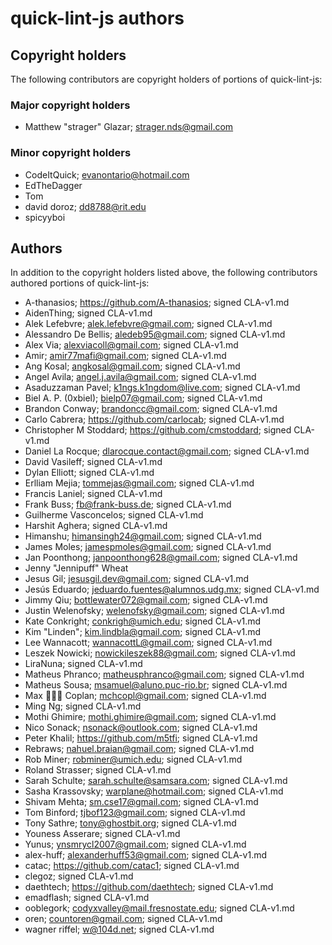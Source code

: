 # quick-lint-js authors

## Copyright holders

The following contributors are copyright holders of portions of quick-lint-js:

### Major copyright holders

* Matthew "strager" Glazar; strager.nds@gmail.com

### Minor copyright holders

* CodeItQuick; evanontario@hotmail.com
* EdTheDagger
* Tom
* david doroz; dd8788@rit.edu
* spicyyboi

## Authors

In addition to the copyright holders listed above, the following contributors
authored portions of quick-lint-js:

* A-thanasios; https://github.com/A-thanasios; signed CLA-v1.md
* AidenThing; signed CLA-v1.md
* Alek Lefebvre; alek.lefebvre@gmail.com; signed CLA-v1.md
* Alessandro De Bellis; aledeb95@gmail.com; signed CLA-v1.md
* Alex Via; alexviacoll@gmail.com; signed CLA-v1.md
* Amir; amir77mafi@gmail.com; signed CLA-v1.md
* Ang Kosal; angkosal@gmail.com; signed CLA-v1.md
* Angel Avila; angel.j.avila@gmail.com; signed CLA-v1.md
* Asaduzzaman Pavel; k1ngs.k1ngdom@live.com; signed CLA-v1.md
* Biel A. P. (0xbiel); bielp07@gmail.com; signed CLA-v1.md
* Brandon Conway; brandoncc@gmail.com; signed CLA-v1.md
* Carlo Cabrera; https://github.com/carlocab; signed CLA-v1.md
* Christopher M Stoddard; https://github.com/cmstoddard; signed CLA-v1.md
* Daniel La Rocque; dlarocque.contact@gmail.com; signed CLA-v1.md
* David Vasileff; signed CLA-v1.md
* Dylan Elliott; signed CLA-v1.md
* Erlliam Mejia; tommejas@gmail.com; signed CLA-v1.md
* Francis Laniel; signed CLA-v1.md
* Frank Buss; fb@frank-buss.de; signed CLA-v1.md
* Guilherme Vasconcelos; signed CLA-v1.md
* Harshit Aghera; signed CLA-v1.md
* Himanshu; himansingh24@gmail.com; signed CLA-v1.md
* James Moles; jamespmoles@gmail.com; signed CLA-v1.md
* Jan Poonthong; janpoonthong628@gmail.com; signed CLA-v1.md
* Jenny "Jennipuff" Wheat
* Jesus Gil; jesusgil.dev@gmail.com; signed CLA-v1.md
* Jesús Eduardo; jeduardo.fuentes@alumnos.udg.mx; signed CLA-v1.md
* Jimmy Qiu; bottlewater072@gmail.com; signed CLA-v1.md
* Justin Welenofsky; welenofsky@gmail.com; signed CLA-v1.md
* Kate Conkright; conkrigh@umich.edu; signed CLA-v1.md
* Kim "Linden"; kim.lindbla@gmail.com; signed CLA-v1.md
* Lee Wannacott; wannacottL@gmail.com; signed CLA-v1.md
* Leszek Nowicki; nowickileszek88@gmail.com; signed CLA-v1.md
* LiraNuna; signed CLA-v1.md
* Matheus Phranco; matheusphranco@gmail.com; signed CLA-v1.md
* Matheus Sousa; msamuel@aluno.puc-rio.br; signed CLA-v1.md
* Max 👨🏽‍💻 Coplan; mchcopl@gmail.com; signed CLA-v1.md
* Ming Ng; signed CLA-v1.md
* Mothi Ghimire; mothi.ghimire@gmail.com; signed CLA-v1.md
* Nico Sonack; nsonack@outlook.com; signed CLA-v1.md
* Peter Khalil; https://github.com/m5tfi; signed CLA-v1.md
* Rebraws; nahuel.braian@gmail.com; signed CLA-v1.md
* Rob Miner; robminer@umich.edu; signed CLA-v1.md
* Roland Strasser; signed CLA-v1.md
* Sarah Schulte; sarah.schulte@samsara.com; signed CLA-v1.md
* Sasha Krassovsky; warplane@hotmail.com; signed CLA-v1.md
* Shivam Mehta; sm.cse17@gmail.com; signed CLA-v1.md
* Tom Binford; tjbof123@gmail.com; signed CLA-v1.md
* Tony Sathre; tony@ghostbit.org; signed CLA-v1.md
* Youness Asserare; signed CLA-v1.md
* Yunus; ynsmrycl2007@gmail.com; signed CLA-v1.md
* alex-huff; alexanderhuff53@gmail.com; signed CLA-v1.md
* catac; https://github.com/catac1; signed CLA-v1.md
* clegoz; signed CLA-v1.md
* daethtech; https://github.com/daethtech; signed CLA-v1.md
* emadflash; signed CLA-v1.md
* ooblegork; codyxvalley@mail.fresnostate.edu; signed CLA-v1.md
* oren; countoren@gmail.com; signed CLA-v1.md
* wagner riffel; w@104d.net; signed CLA-v1.md
